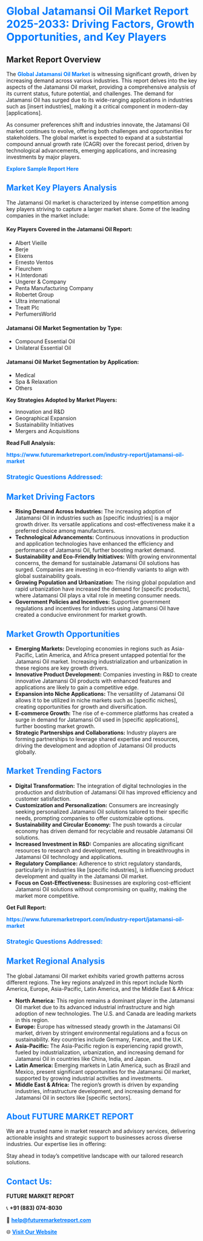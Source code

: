<h1 style="color: #007BFF;">Global Jatamansi Oil Market Report 2025-2033: Driving Factors, Growth Opportunities, and Key Players</h1>

<section id="overview">
<h2>Market Report Overview</h2>
<p>The <a href="https://www.futuremarketreport.com/industry-report/jatamansi-oil-market" style="color: #007BFF; text-decoration: none;"><strong>Global Jatamansi Oil Market</strong></a> is witnessing significant growth, driven by increasing demand across various industries. This report delves into the key aspects of the Jatamansi Oil market, providing a comprehensive analysis of its current status, future potential, and challenges. The demand for Jatamansi Oil has surged due to its wide-ranging applications in industries such as [insert industries], making it a critical component in modern-day [applications].</p>
<p>As consumer preferences shift and industries innovate, the Jatamansi Oil market continues to evolve, offering both challenges and opportunities for stakeholders. The global market is expected to expand at a substantial compound annual growth rate (CAGR) over the forecast period, driven by technological advancements, emerging applications, and increasing investments by major players.</p>
</section>

<section id="overview">
<p><a href="https://www.futuremarketreport.com/request-sample/reportId=36780" style="color: #007BFF; text-decoration: none;"><strong>Explore Sample Report Here</strong></a></p>
</section>

<section id="key-players">
<h2 style="color: #007BFF;">Market Key Players Analysis</h2>
<p>The Jatamansi Oil market is characterized by intense competition among key players striving to capture a larger market share. Some of the leading companies in the market include:</p>
<h4>Key Players Covered in the Jatamansi Oil Report:</h4>
<ul><li>Albert Vieille</li><li>Berje</li><li>Elixens</li><li>Ernesto Ventos</li><li>Fleurchem</li><li>H.Interdonati</li><li>Ungerer &amp; Company</li><li>Penta Manufacturing Company</li><li>Robertet Group</li><li>Ultra international</li><li>Treatt Plc</li><li>PerfumersWorld</li></ul>
<h4>Jatamansi Oil Market Segmentation by Type:</h4>
<ul><li>Compound Essential Oil</li><li>Unilateral Essential Oil</li></ul>

<h4>Jatamansi Oil Market Segmentation by Application:</h4>
<ul><li>Medical</li><li>Spa &amp; Relaxation</li><li>Others</li></ul>
<p><strong>Key Strategies Adopted by Market Players:</strong></p>
<ul>
<li>Innovation and R&D</li>
<li>Geographical Expansion</li>
<li>Sustainability Initiatives</li>
<li>Mergers and Acquisitions</li>
</ul>
</section>

<section>
<p><strong>Read Full Analysis: </strong></p><a href="https://www.futuremarketreport.com/industry-report/jatamansi-oil-market" style="color: #007BFF; text-decoration: none;"><strong>https://www.futuremarketreport.com/industry-report/jatamansi-oil-market</strong></a>
<h3 style="color: #007BFF;">Strategic Questions Addressed:</h3>
</section>

<section id="driving-factors">
<h2 style="color: #007BFF;">Market Driving Factors</h2>
<ul>
<li><strong>Rising Demand Across Industries:</strong> The increasing adoption of Jatamansi Oil in industries such as [specific industries] is a major growth driver. Its versatile applications and cost-effectiveness make it a preferred choice among manufacturers.</li>
<li><strong>Technological Advancements:</strong> Continuous innovations in production and application technologies have enhanced the efficiency and performance of Jatamansi Oil, further boosting market demand.</li>
<li><strong>Sustainability and Eco-Friendly Initiatives:</strong> With growing environmental concerns, the demand for sustainable Jatamansi Oil solutions has surged. Companies are investing in eco-friendly variants to align with global sustainability goals.</li>
<li><strong>Growing Population and Urbanization:</strong> The rising global population and rapid urbanization have increased the demand for [specific products], where Jatamansi Oil plays a vital role in meeting consumer needs.</li>
<li><strong>Government Policies and Incentives:</strong> Supportive government regulations and incentives for industries using Jatamansi Oil have created a conducive environment for market growth.</li>
</ul>
</section>

<section id="growth-opportunities">
<h2 style="color: #007BFF;">Market Growth Opportunities</h2>
<ul>
<li><strong>Emerging Markets:</strong> Developing economies in regions such as Asia-Pacific, Latin America, and Africa present untapped potential for the Jatamansi Oil market. Increasing industrialization and urbanization in these regions are key growth drivers.</li>
<li><strong>Innovative Product Development:</strong> Companies investing in R&D to create innovative Jatamansi Oil products with enhanced features and applications are likely to gain a competitive edge.</li>
<li><strong>Expansion into Niche Applications:</strong> The versatility of Jatamansi Oil allows it to be utilized in niche markets such as [specific niches], creating opportunities for growth and diversification.</li>
<li><strong>E-commerce Growth:</strong> The rise of e-commerce platforms has created a surge in demand for Jatamansi Oil used in [specific applications], further boosting market growth.</li>
<li><strong>Strategic Partnerships and Collaborations:</strong> Industry players are forming partnerships to leverage shared expertise and resources, driving the development and adoption of Jatamansi Oil products globally.</li>
</ul>
</section>

<section id="trending-factors">
<h2 style="color: #007BFF;">Market Trending Factors</h2>
<ul>
<li><strong>Digital Transformation:</strong> The integration of digital technologies in the production and distribution of Jatamansi Oil has improved efficiency and customer satisfaction.</li>
<li><strong>Customization and Personalization:</strong> Consumers are increasingly seeking personalized Jatamansi Oil solutions tailored to their specific needs, prompting companies to offer customizable options.</li>
<li><strong>Sustainability and Circular Economy:</strong> The push towards a circular economy has driven demand for recyclable and reusable Jatamansi Oil solutions.</li>
<li><strong>Increased Investment in R&D:</strong> Companies are allocating significant resources to research and development, resulting in breakthroughs in Jatamansi Oil technology and applications.</li>
<li><strong>Regulatory Compliance:</strong> Adherence to strict regulatory standards, particularly in industries like [specific industries], is influencing product development and quality in the Jatamansi Oil market.</li>
<li><strong>Focus on Cost-Effectiveness:</strong> Businesses are exploring cost-efficient Jatamansi Oil solutions without compromising on quality, making the market more competitive.</li>
</ul>
</section>

<section>
<p><strong>Get Full Report: </strong></p><a href="https://www.futuremarketreport.com/industry-report/jatamansi-oil-market" style="color: #007BFF; text-decoration: none;"><strong>https://www.futuremarketreport.com/industry-report/jatamansi-oil-market</strong></a>
<h3 style="color: #007BFF;">Strategic Questions Addressed:</h3>
</section>


<section id="regional-analysis">
<h2 style="color: #007BFF;">Market Regional Analysis</h2>
<p>The global Jatamansi Oil market exhibits varied growth patterns across different regions. The key regions analyzed in this report include North America, Europe, Asia-Pacific, Latin America, and the Middle East & Africa:</p>
<ul>
<li><strong>North America:</strong> This region remains a dominant player in the Jatamansi Oil market due to its advanced industrial infrastructure and high adoption of new technologies. The U.S. and Canada are leading markets in this region.</li>
<li><strong>Europe:</strong> Europe has witnessed steady growth in the Jatamansi Oil market, driven by stringent environmental regulations and a focus on sustainability. Key countries include Germany, France, and the U.K.</li>
<li><strong>Asia-Pacific:</strong> The Asia-Pacific region is experiencing rapid growth, fueled by industrialization, urbanization, and increasing demand for Jatamansi Oil in countries like China, India, and Japan.</li>
<li><strong>Latin America:</strong> Emerging markets in Latin America, such as Brazil and Mexico, present significant opportunities for the Jatamansi Oil market, supported by growing industrial activities and investments.</li>
<li><strong>Middle East & Africa:</strong> The region’s growth is driven by expanding industries, infrastructure development, and increasing demand for Jatamansi Oil in sectors like [specific sectors].</li>
</ul>
</section>

<footer>
<h2 style="color: #007BFF;">About FUTURE MARKET REPORT</h2>
<p>We are a trusted name in market research and advisory services, delivering actionable insights and strategic support to businesses across diverse industries. Our expertise lies in offering:</p>

<p>Stay ahead in today’s competitive landscape with our tailored research solutions.</p>

<h2 style="color: #007BFF;">Contact Us:</h2>
<p><strong>FUTURE MARKET REPORT</strong></p>
<p>📞 <strong>+91 (883) 074-8030</strong></p>
<p>📧 <strong><a href="mailto:help@futuremarketreport.com" style="color: #007BFF;">help@futuremarketreport.com</a></strong></p>
<p>🌐 <strong><a href="https://www.futuremarketreport.com/" style="color: #007BFF;">Visit Our Website</a></strong></p>
</footer>